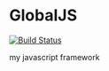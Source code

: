 GlobalJS
========

[![Build Status](https://travis-ci.org/kashiro/GlobalJS.png?branch=master)](https://travis-ci.org/kashiro/GlobalJS)

my javascript framework
